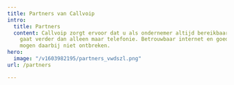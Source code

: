 ```yaml
---
title: Partners van Callvoip
intro:
  title: Partners
  content: Callvoip zorgt ervoor dat u als ondernemer altijd bereikbaar bent, dat
    gaat verder dan alleen maar telefonie. Betrouwbaar internet en goede apparatuur
    mogen daarbij niet ontbreken.
hero:
  image: "/v1603982195/partners_vwdszl.png"
url: /partners

---
```

